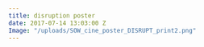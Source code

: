 ```yaml
---
title: disruption poster
date: 2017-07-14 13:03:00 Z
Image: "/uploads/SOW_cine_poster_DISRUPT_print2.png"
---
```

